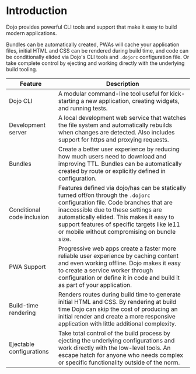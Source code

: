# Introduction

Dojo provides powerful CLI tools and support that make it easy to build modern applications.

Bundles can be automatically created, PWAs will cache your application files, initial HTML and CSS can be rendered during build time, and code can be conditionally elided via Dojo's CLI tools and `.dojorc` configuration file. Or take complete control by ejecting and working directly with the underlying build tooling.

| Feature                    | Description                                                                                                                                                                                                                                                                                                     |
| -------------------------- | --------------------------------------------------------------------------------------------------------------------------------------------------------------------------------------------------------------------------------------------------------------------------------------------------------------- |
| Dojo CLI                   | A modular command-line tool useful for kick-starting a new application, creating widgets, and running tests.                                                                                                                                                                                                    |
| Development server         | A local development web service that watches the file system and automatically rebuilds when changes are detected. Also includes support for https and proxying requests.                                                                                                                                       |
| Bundles                    | Create a better user experience by reducing how much users need to download and improving TTL. Bundles can be automatically created by route or explicitly defined in configuration.                                                                                                                            |
| Conditional code inclusion | Features defined via dojo/has can be statically turned off/on through the `.dojorc` configuration file. Code branches that are inaccessible due to these settings are automatically elided. This makes it easy to support features of specific targets like ie11 or mobile without compromising on bundle size. |
| PWA Support                | Progressive web apps create a faster more reliable user experience by caching content and even working offline. Dojo makes it easy to create a service worker through configuration or define it in code and build it as part of your application.                                                              |
| Build-time rendering       | Renders routes during build time to generate initial HTML and CSS. By rendering at build time Dojo can skip the cost of producing an initial render and create a more responsive application with little additional complexity.                                                                                 |
| Ejectable configurations   | Take total control of the build process by ejecting the underlying configurations and work directly with the low-level tools. An escape hatch for anyone who needs complex or specific functionality outside of the norm.                                                                                       |
